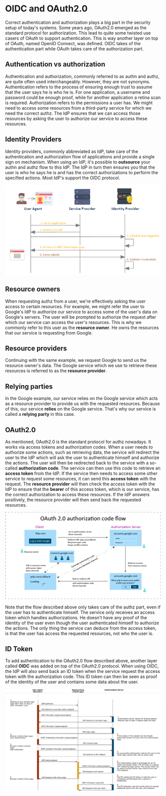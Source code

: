 # OIDC and OAuth2.0
Correct authentication and authorization plays a big part in the security setup of today's systems. Some years ago, OAuth2.0 emerged as the standard protocol for authorization. This lead to quite some twisted use casers of OAuth to support authentication. This is way another layer on top of OAuth, named OpenID Connect, was defined. OIDC takes of the authentication part while OAuth takes care of the authorization part.

## Authentication vs authorization
Authentication and authorization, commonly referred to as authn and authz, are quite often used interchangeably. However, they are not synonyms. Authentication refers to the process of ensuring enough trust to assume that the user says he is who he is. For one application, a username and password could be enough proof, while for another application a retina scan is required. Authorization refers to the permissions a user has. We might need to access some resources from a third-party service for which we need the correct authz. The IdP ensures that we can access those resources by asking the user to authorize our service to access these resources.

## Identity Providers
Identity providers, commonly abbreviated as IdP, take care of the authentication and authorization flow of applications and provide a single sign on mechanism. When using an IdP, it's possible to __outsource__ your authn and authz flow to this IdP. The IdP in turn then ensures you that the user is who he says he is and has the correct authorizations to perform the specified actions. Most IdP's support the OIDC protocol. 

![IDP flow](../img/idp_flow.png)

## Resource owners
When requesting authz from a user, we're effectively asking the user access to certain resources. For example, we might refer the user to Google's IdP to authorize our service to access some of the user's data on Google's servers. The user will be prompted to authorize the request after which our service can access the user's resources. This is why we commonly refer to this user as the __resource owner__. He owns the resources that our service is requesting from Google.

## Resource providers
Continuing with the same example, we request Google to send us the resource owner's data. The Google service which we use to retrieve these resources is referred to as the __resource provider__. 

## Relying parties
In the Google example, our service relies on the Google service which acts as a resource provider to provide us with the requested resources. Because of this, our service __relies__ on the Google service. That's why our service is called a __relying party__ in this case.

## OAuth2.0
As mentioned, OAuth2.0 is the standard protocol for authz nowadays. It works via access tokens and authorization codes. When a user needs to authorize some actions, such as retrieving data, the service will redirect the user to the IdP which will ask the user to authenticate himself and authorize the actions. The user will then be redirected back to the service with a so-called __authorization code__. The service can then use this code to retrieve an __access token__ from the IdP. If the service then needs to access some other service to request some resources, it can send this __access token__ with the request. The __resource provider__ will then check the access token with the IdP to ensure that the __bearer__ of this access token, which is our service, has the correct authorization to access these resources. If the IdP answers positively, the resource provider will then send back the requested resources.

![OAuth2.0 flow](../img/oauth_flow.png)

Note that the flow described above only takes care of the authz part, even if the user has to authenticate himself. The service only receives an access token which handles authorizations. He doesn't have any proof of the identity of the user even though the user authenticated himself to authorize the actions. The only thing the service can deduce from the access token, is that the user has access the requested resources, not who the user is.

## ID Token
To add authentication to the OAuth2.0 flow described above, another layer called __OIDC__ was added on top of the OAuth2.0 protocol. When using OIDC, the IdP will also send back an ID token when the service request the access token with the authorization code. This ID token can then be seen as proof of the identity of the user and contains some data about the user.

![OIDC flow](../img/oidc_flow.png)
